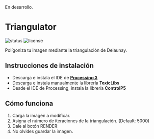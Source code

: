 En desarrollo.

# Triangulator
![status](https://img.shields.io/badge/status-in%20development-yellow.svg) ![license](https://img.shields.io/github/license/mashape/apistatus.svg?style=flat-square)

Polígoniza tu imagen mediante la triangulación de Delaunay.


## Instrucciones de instalación
- Descarga e instala el IDE de [**Processing 3**](https://processing.org/download/)
- Descarga e instala manualmente la librería [**ToxicLibs**](http://toxiclibs.org/downloads/)
- Desde el IDE de Processing, instala la librería **ControlP5**

## Cómo funciona
1. Carga la imagen a modificar.
2. Asigna el número de iteraciones de la triangulación. (Default: 5000)
3. Dale al botón RENDER
4. No olvides guardar la imagen.
